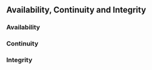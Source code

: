 <!--AUTOMATICALLY GENERATED
**********************************************************************
*                                                                    *
*    This file was automatically generated by copying                *
*    'content/notes/gnss_performance/availability_continuity_integr  *
*    ity.md'. If you want to manually overwrite it, you have to      *
*    remove this whole comment. Otherwise, it will be overwritten    *
*    the next time any change happens in the notes.                  *
*                                                                    *
**********************************************************************
-->

## Availability, Continuity and Integrity

### Availability

### Continuity

### Integrity
